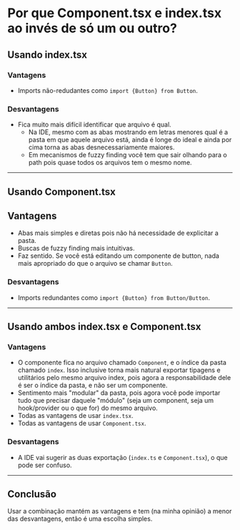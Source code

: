 # Por que Component.tsx e index.tsx ao invés de só um ou outro?

## Usando index.tsx

### Vantagens

- Imports não-redudantes como `import {Button} from Button`.

### Desvantagens

- Fica muito mais difícil identificar que arquivo é qual. 
  - Na IDE, mesmo com as abas mostrando em letras menores qual é a pasta em que aquele arquivo está, ainda é longe do ideal e ainda por cima torna as abas desnecessariamente maiores.
  - Em mecanismos de fuzzy finding você tem que sair olhando para o path pois quase todos os arquivos tem o mesmo nome.


--- 

## Usando Component.tsx

## Vantagens

- Abas mais simples e diretas pois não há necessidade de explicitar a pasta.
- Buscas de fuzzy finding mais intuitivas.
- Faz sentido. Se você está editando um componente de button, nada mais apropriado do que o arquivo se chamar `Button`.

### Desvantagens

- Imports redundantes como `import {Button} from Button/Button`. 

--- 

## Usando ambos index.tsx e Component.tsx

### Vantagens

- O componente fica no arquivo chamado `Component`, e o índice da pasta chamado `index`. Isso inclusive torna mais natural exportar tipagens e utilitários pelo mesmo arquivo index, pois agora a responsabilidade dele é ser o índice da pasta, e não ser um componente.
- Sentimento mais "modular" da pasta, pois agora você pode importar tudo que precisar daquele "módulo" (seja um component, seja um hook/provider ou o que for) do mesmo arquivo.
- Todas as vantagens de usar `index.tsx`.
- Todas as vantagens de usar `Component.tsx`.

### Desvantagens

- A IDE vai sugerir as duas exportação (`index.ts` e `Component.tsx`), o que pode ser confuso.
--- 
## Conclusão

Usar a combinação mantém as vantagens e tem (na minha opinião) a menor das desvantagens, então é uma escolha simples.
